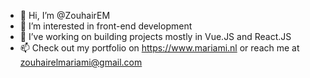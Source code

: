 - 👋 Hi, I’m @ZouhairEM
- 👀 I’m interested in front-end development
- 🌱 I’ve working on building projects mostly in Vue.JS and React.JS
- 📫 Check out my portfolio on https://www.mariami.nl or reach me at zouhairelmariami@gmail.com 

<!---
ZouhairEM/ZouhairEM is a ✨ special ✨ repository because its `README.md` (this file) appears on your GitHub profile.
You can click the Preview link to take a look at your changes.
--->
